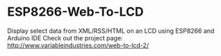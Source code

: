 # ESP8266-Web-To-LCD
Display select data from XML/RSS/HTML on an LCD using ESP8266 and Arduino IDE
Check out the project page: http://www.variableindustries.com/web-to-lcd-2/
